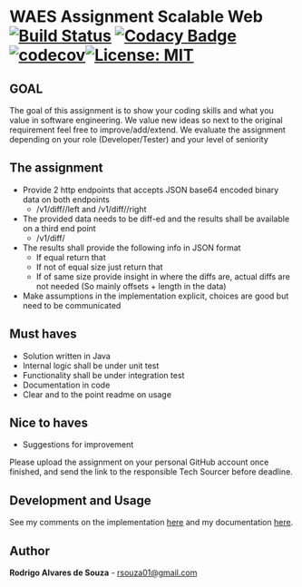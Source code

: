 # WAES Assignment Scalable Web [![Build Status](https://travis-ci.org/rsouza01/waes-scalable-web.svg?branch=master)](https://travis-ci.org/rsouza01/waes-scalable-web) [![Codacy Badge](https://api.codacy.com/project/badge/Grade/d100b2c84f834615a0679e6e636817cd)](https://www.codacy.com/app/rsouza01/waes-scalable-web?utm_source=github.com&amp;utm_medium=referral&amp;utm_content=rsouza01/waes-scalable-web&amp;utm_campaign=Badge_Grade)[![codecov](https://codecov.io/gh/rsouza01/waes-scalable-web/branch/master/graph/badge.svg)](https://codecov.io/gh/rsouza01/waes-scalable-web)[![License: MIT](https://img.shields.io/badge/License-MIT-yellow.svg)](https://opensource.org/licenses/MIT)

## GOAL

The goal of this assignment is to show your coding skills and what you value in software engineering. We value new ideas so next to the original requirement feel free to improve/add/extend.
We evaluate the assignment depending on your role (Developer/Tester) and your level of seniority

## The assignment

- Provide 2 http endpoints that accepts JSON base64 encoded binary data on both endpoints
	- <host>/v1/diff/<ID>/left and <host>/v1/diff/<ID>/right
- The provided data needs to be diff-ed and the results shall be available on a third end point
	- <host>/v1/diff/<ID>
- The results shall provide the following info in JSON format
	- If equal return that
	- If not of equal size just return that
	- If of same size provide insight in where the diffs are, actual diffs are not needed (So mainly offsets + length in the data)
- Make assumptions in the implementation explicit, choices are good but need to be communicated

## Must haves
- Solution written in Java
- Internal logic shall be under unit test
- Functionality shall be under integration test
- Documentation in code
- Clear and to the point readme on usage

## Nice to haves
- Suggestions for improvement

Please	upload	the	assignment	on	your	personal	GitHub	account	once	finished,	and	send	the	link	to	the	
responsible	Tech Sourcer before	deadline.

## Development and Usage

See my comments on the implementation [here](docs/COMMENTS.md) and my documentation [here](docs/USAGE.md).

## Author

**Rodrigo Alvares de Souza** - [rsouza01@gmail.com](rsouza01@gmail.com)